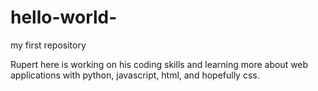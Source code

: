 # hello-world-
my first repository

Rupert here is working on his coding skills and learning more about web applications with 
python, javascript, html, and hopefully css.
